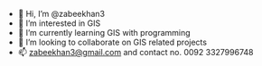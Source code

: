 - 👋 Hi, I’m @zabeekhan3
- 👀 I’m interested in GIS
- 🌱 I’m currently learning GIS with programming
- 💞️ I’m looking to collaborate on GIS related projects
- 📫 zabeekhan3@gmail.com and contact no. 0092 3327996748

<!---
zabeekhan3/zabeekhan3 is a ✨ special ✨ repository because its `README.md` (this file) appears on your GitHub profile.
You can click the Preview link to take a look at your changes.
--->
